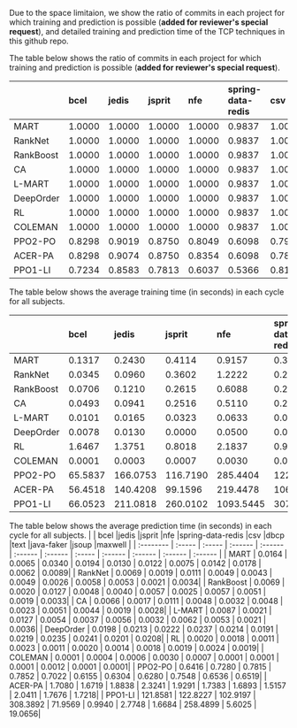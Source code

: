 Due to the space limitaion, we show the ratio of commits in each project for which training and prediction is possible (**added for reviewer's special request**), and detailed training and prediction time of the TCP techniques in this github repo.

The table below shows the ratio of commits in each project for which training and prediction is possible (**added for reviewer's special request**). 

|           | bcel   |jedis   |jsprit   |nfe      |spring-data-redis |csv |dbcp  |text  |java-faker  |jsoup  |maxwell     |
| :-------- | :----- | :----- | :------ | :------ | :------ | :------ | :----- | :------ | :------ | :------ | :------ |
| MART      | 1.0000 | 1.0000 | 1.0000 | 1.0000 | 0.9837 | 1.0000 | 0.9641 | 1.0000 | 1.0000 | 0.9847 | 1.0000|
| RankNet   | 1.0000 | 1.0000 | 1.0000 | 1.0000 | 0.9837 | 1.0000 | 0.9641 | 1.0000 | 1.0000 | 0.9847 | 1.0000|
| RankBoost | 1.0000 | 1.0000 | 1.0000 | 1.0000 | 0.9837 | 1.0000 | 0.9641 | 1.0000 | 1.0000 | 0.9847 | 1.0000|
| CA        | 1.0000 | 1.0000 | 1.0000 | 1.0000 | 0.9837 | 1.0000 | 0.9641 | 1.0000 | 1.0000 | 0.9847 | 1.0000|
| L-MART    | 1.0000 | 1.0000 | 1.0000 | 1.0000 | 0.9837 | 1.0000 | 0.9641 | 1.0000 | 1.0000 | 0.9847 | 1.0000|
| DeepOrder | 1.0000 | 1.0000 | 1.0000 | 1.0000 | 0.9837 | 1.0000 | 0.9641 | 1.0000 | 1.0000 | 0.9847 | 1.0000|
| RL        | 1.0000 | 1.0000 | 1.0000 | 1.0000 | 0.9837 | 1.0000 | 0.9641 | 1.0000 | 1.0000 | 0.9771 | 1.0000|
| COLEMAN   | 1.0000 | 1.0000 | 1.0000 | 1.0000 | 0.9837 | 1.0000 | 0.9641 | 1.0000 | 1.0000 | 0.9847 | 1.0000|
| PPO2-PO   | 0.8298 | 0.9019 | 0.8750 | 0.8049 | 0.6098 | 0.7969 | 0.7186 | 0.7931 | 0.7647 | 0.8855 | 0.8730|
| ACER-PA   | 0.8298 | 0.9074 | 0.8750 | 0.8354 | 0.6098 | 0.7813 | 0.7066 | 0.7759 | 0.7899 | 0.8893 | 0.8730|
| PPO1-LI   | 0.7234 | 0.8583 | 0.7813 | 0.6037 | 0.5366 | 0.8125 | 0.7186 | 0.7931 | 0.6050 | 0.8931 | 0.8651|

The table below shows the average training time (in seconds) in each cycle for all subjects. 

|           | bcel   |jedis   |jsprit   |nfe      |spring-data-redis |csv |dbcp  |text  |java-faker  |jsoup  |maxwell     |
| :-------- | :----- | :----- | :------ | :------ | :------ | :------ | :----- | :------ | :------ | :------ | :------ |
| MART      | 0.1317 | 0.2430 | 0.4114 | 0.9157 | 0.3159 | 0.0826 | 0.1094 | 0.1078 | 0.1789 | 0.1571 | 0.1678|
| RankNet   | 0.0345 | 0.0960 | 0.3602 | 1.2222 | 0.2293 | 0.0188 | 0.0356 | 0.0322 | 0.0963 | 0.0422 | 0.0594|
| RankBoost | 0.0706 | 0.1210 | 0.2615 | 0.6088 | 0.2092 | 0.0446 | 0.0603 | 0.0551 | 0.1017 | 0.0766 | 0.0877|
| CA        | 0.0493 | 0.0941 | 0.2516 | 0.5110 | 0.2191 | 0.0641 | 0.0529 | 0.0598 | 0.1099 | 0.0867 | 0.1017|
| L-MART    | 0.0101 | 0.0165 | 0.0323 | 0.0633 | 0.0220 | 0.0056 | 0.0077 | 0.0070 | 0.0129 | 0.0116 | 0.0115|
| DeepOrder | 0.0078 | 0.0130 | 0.0000 | 0.0500 | 0.0189 | 0.0000 | 0.0000 | 0.0000 | 0.0104 | 0.0087 | 0.0000|
| RL        | 1.6467 | 1.3751 | 0.8018 | 2.1837 | 0.9716 | 1.3767 | 0.8973 | 1.6224 | 2.0256 | 1.7912 | 2.1611|
| COLEMAN   | 0.0001 | 0.0003 | 0.0007 | 0.0030 | 0.0007 | 0.0000 | 0.0001 | 0.0001 | 0.0008 | 0.0001 | 0.0001|
| PPO2-PO   | 65.5837 | 166.0753 | 116.7190 | 285.4404 | 122.4071 | 66.7976 | 90.5479 | 65.5094 | 160.4616 | 112.4819 | 84.8545|
| ACER-PA   | 56.4518 | 140.4208 | 99.1596 | 219.4478 | 106.2357 | 69.6280 | 88.8237 | 62.1277 | 128.7103 | 104.7286 | 74.0440|
| PPO1-LI   | 66.0523 | 211.0818 | 260.0102 | 1093.5445 | 307.2488 | 59.6611 | 96.0616 | 77.5605 | 353.9117 | 103.0556 | 87.4027|

The table below shows the average prediction time (in seconds) in each cycle for all subjects. 
|           | bcel   |jedis   |jsprit   |nfe      |spring-data-redis |csv |dbcp  |text  |java-faker  |jsoup  |maxwell     |
| :-------- | :----- | :----- | :------ | :------ | :------ | :------ | :----- | :------ | :------ | :------ | :------ |
| MART      | 0.0164 | 0.0065 | 0.0340 | 0.0194 | 0.0130 | 0.0122 | 0.0075 | 0.0142 | 0.0178 | 0.0062 | 0.0089|
| RankNet   | 0.0069 | 0.0019 | 0.0111 | 0.0049 | 0.0043 | 0.0049 | 0.0026 | 0.0058 | 0.0053 | 0.0021 | 0.0034|
| RankBoost | 0.0069 | 0.0020 | 0.0127 | 0.0048 | 0.0040 | 0.0057 | 0.0025 | 0.0057 | 0.0051 | 0.0019 | 0.0033|
| CA        | 0.0066 | 0.0017 | 0.0111 | 0.0048 | 0.0032 | 0.0048 | 0.0023 | 0.0051 | 0.0044 | 0.0019 | 0.0028|
| L-MART    | 0.0087 | 0.0021 | 0.0127 | 0.0054 | 0.0037 | 0.0056 | 0.0032 | 0.0062 | 0.0053 | 0.0021 | 0.0036|
| DeepOrder | 0.0198 | 0.0213 | 0.0222 | 0.0237 | 0.0214 | 0.0191 | 0.0219 | 0.0235 | 0.0241 | 0.0201 | 0.0208|
| RL        | 0.0020 | 0.0018 | 0.0011 | 0.0023 | 0.0011 | 0.0020 | 0.0014 | 0.0018 | 0.0019 | 0.0024 | 0.0019|
| COLEMAN   | 0.0001 | 0.0004 | 0.0006 | 0.0030 | 0.0007 | 0.0001 | 0.0001 | 0.0001 | 0.0012 | 0.0001 | 0.0001|
| PPO2-PO   | 0.6416 | 0.7280 | 0.7815 | 0.7852 | 0.7022 | 0.6155 | 0.6304 | 0.6280 | 0.7548 | 0.6536 | 0.6519|
| ACER-PA   | 1.7080 | 1.6719 | 1.8838 | 2.3241 | 1.9291 | 1.7383 | 1.6893 | 1.5157 | 2.0411 | 1.7676 | 1.7218|
| PPO1-LI   | 121.8581 | 122.8227 | 102.9197 | 308.3892 | 71.9569 | 0.9940 | 2.7748 | 1.6684 | 258.4899 | 5.6025 | 19.0656|
